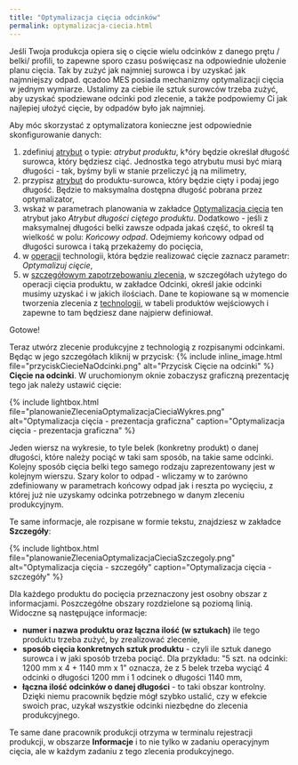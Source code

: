 ```yaml
---
title: "Optymalizacja cięcia odcinków"
permalink: optymalizacja-ciecia.html 
---
```


Jeśli Twoja produkcja opiera się o cięcie wielu odcinków z danego prętu / belki/ profili, to zapewne sporo czasu poświęcasz na odpowiednie ułożenie planu cięcia. Tak by zużyć jak najmniej surowca i by uzyskać jak najmniejszy odpad. qcadoo MES posiada mechanizmy optymalizacji cięcia w jednym wymiarze. Ustalimy za ciebie ile sztuk surowców trzeba zużyć, aby uzyskać spodziewane odcinki pod zlecenie, a także podpowiemy Ci jak najlepiej ułożyć cięcie, by odpadów było jak najmniej.

Aby móc skorzystać z optymalizatora konieczne jest odpowiednie skonfigurowanie danych:
1. zdefiniuj [atrybut](/atrybuty) o typie: _atrybut produktu_, k†óry będzie określał długość surowca, który będziesz ciąć. Jednostka tego atrybutu musi być miarą długości - tak, byśmy byli w stanie przeliczyć ją na milimetry,
2. przypisz [atrybut](/produkty.html#dodatkowe-zakładki-produktu) do produktu-surowca, który będzie cięty i podaj jego długość. Będzie to maksymalna dostępna długość pobrana przez optymalizator,
3. wskaż w parametrach planowania w zakładce [Optymalizacja cięcia](/parametry-planowania.html#optymalizacja-cięcia) ten atrybut jako *Atrybut długości ciętego produktu*. Dodatkowo - jeśli z maksymalnej długości belki zawsze odpada jakaś część, to określ tą wielkość w polu: *Końcowy odpad*. Odejmiemy końcowy odpad od długości surowca i taką przekażemy do pocięcia,
4. w [operacji](/operacje) technologii, która będzie realizować cięcie zaznacz parametr: *Optymalizuj cięcie*,
5. w [szczegółowym zapotrzebowaniu zlecenia](/zmiana-stanu-zapotrzebowania.html#odcinki-na-jakie-należy-pociąć-produkt-wejściowy), w szczegółach użytego do operacji cięcia produktu, w zakładce Odcinki, określ jakie odcinki musimy uzyskać i w jakich ilościach. Dane te kopiowane są w momencie tworzenia zlecenia z [technologii](/technologie-szczegoly.html#definiowanie-koniecznych-do-pocięcia-odcinków), w tabeli produktów wejściowych i zapewne to tam będziesz dane najpierw definiował.

Gotowe!

Teraz utwórz zlecenie produkcyjne z technologią z rozpisanymi odcinkami. Będąc w jego szczegółach kliknij w przycisk: {% include inline_image.html file="przyciskCiecieNaOdcinki.png" alt="Przycisk Cięcie na odcinki" %} **Cięcie na odcinki**. W uruchomionym oknie zobaczysz graficzną prezentację tego jak należy ustawić cięcie:

{% include lightbox.html file="planowanieZleceniaOptymalizacjaCieciaWykres.png" alt="Optymalizacja cięcia - prezentacja graficzna" caption="Optymalizacja cięcia - prezentacja graficzna" %}

Jeden wiersz na wykresie, to tyle belek (konkretny produkt) o danej długości, które należy pociąć w taki sam sposób, na takie same odcinki. Kolejny sposób cięcia belki tego samego rodzaju zaprezentowany jest w kolejnym wierszu. Szary kolor to odpad - wliczamy w to zarówno zdefiniowany w parametrach końcowy odpad jak i reszta po wycięciu, z której już nie uzyskamy odcinka potrzebnego w danym zleceniu produkcyjnym. 

Te same informacje, ale rozpisane w formie tekstu, znajdziesz w zakładce **Szczegóły**:

{% include lightbox.html file="planowanieZleceniaOptymalizacjaCieciaSzczegoly.png" alt="Optymalizacja cięcia - szczegóły" caption="Optymalizacja cięcia - szczegóły" %}

Dla każdego produktu do pocięcia przeznaczony jest osobny obszar z informacjami. Poszczegółne obszary rozdzielone są poziomą linią. Widoczne są następujące informacje:
- **numer i nazwa produktu oraz łączna ilość (w sztukach)** ile tego produktu trzeba zużyć, by zrealizować zlecenie,
- **sposób cięcia konkretnych sztuk produktu** - czyli ile sztuk danego surowca i w jaki sposób trzeba pociąć. Dla przykładu: "5 szt. na odcinki: 1200 mm x 4 + 1140 mm x 1" oznacza, że z 5 belek trzeba wyciąć 4 odcinki o długości 1200 mm i 1 odcinek o długości 1140 mm,
- **łączna ilość odcinków o danej długości** - to taki obszar kontrolny. Dzięki niemu pracownik będzie mógł szybko ustalić, czy w efekcie swoich prac, uzykał wszystkie odcinki niezbędne do zlecenia produkcyjnego.

Te same dane pracownik produkcji otrzyma w terminalu rejestracji produkcji, w obszarze **Informacje** i to nie tylko w zadaniu operacyjnym cięcia, ale w każdym zadaniu z tego zlecenia produkcyjnego.



